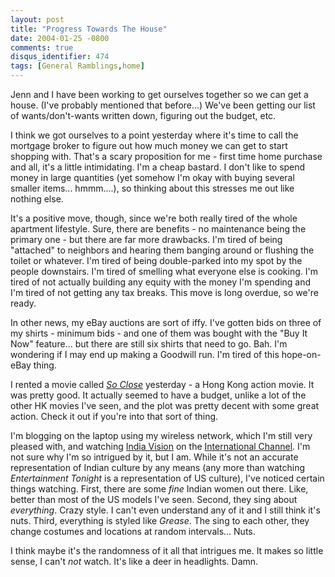 ```yaml
---
layout: post
title: "Progress Towards The House"
date: 2004-01-25 -0800
comments: true
disqus_identifier: 474
tags: [General Ramblings,home]
---
```

Jenn and I have been working to get ourselves together so we can get a
house. (I've probably mentioned that before...) We've been getting our
list of wants/don't-wants written down, figuring out the budget, etc.

 I think we got ourselves to a point yesterday where it's time to call
the mortgage broker to figure out how much money we can get to start
shopping with. That's a scary proposition for me - first time home
purchase and all, it's a little intimidating. I'm a cheap bastard. I
don't like to spend money in large quantities (yet somehow I'm okay with
buying several smaller items... hmmm....), so thinking about this
stresses me out like nothing else.

 It's a positive move, though, since we're both really tired of the
whole apartment lifestyle. Sure, there are benefits - no maintenance
being the primary one - but there are far more drawbacks. I'm tired of
being "attached" to neighbors and hearing them banging around or
flushing the toilet or whatever. I'm tired of being double-parked into
my spot by the people downstairs. I'm tired of smelling what everyone
else is cooking. I'm tired of not actually building any equity with the
money I'm spending and I'm tired of not getting any tax breaks. This
move is long overdue, so we're ready.

 In other news, my eBay auctions are sort of iffy. I've gotten bids on
three of my shirts - minimum bids - and one of them was bought with the
"Buy It Now" feature... but there are still six shirts that need to go.
Bah. I'm wondering if I may end up making a Goodwill run. I'm tired of
this hope-on-eBay thing.

 I rented a movie called [*So
Close*](http://www.amazon.com/exec/obidos/ASIN/B0000U0X1Q/mhsvortex)
yesterday - a Hong Kong action movie. It was pretty good. It actually
seemed to have a budget, unlike a lot of the other HK movies I've seen,
and the plot was pretty decent with some great action. Check it out if
you're into that sort of thing.

 I'm blogging on the laptop using my wireless network, which I'm still
very pleased with, and watching [India
Vision](http://www.i-channel.com/ic/ps.jsp?programID=2350&scheduleStartDate=2004%2F1%2F19&scheduleEndDate=2004%2F1%2F26&month=0&dayOfMonth=25&year=2004)
on the [International Channel](http://www.i-channel.com). I'm not sure
why I'm so intrigued by it, but I am. While it's not an accurate
representation of Indian culture by any means (any more than watching
*Entertainment Tonight* is a representation of US culture), I've noticed
certain things watching. First, there are some *fine* Indian women out
there. Like, better than most of the US models I've seen. Second, they
sing about *everything*. Crazy style. I can't even understand any of it
and I still think it's nuts. Third, everything is styled like *Grease*.
The sing to each other, they change costumes and locations at random
intervals... Nuts.

 I think maybe it's the randomness of it all that intrigues me. It makes
so little sense, I can't *not* watch. It's like a deer in headlights.
Damn.
